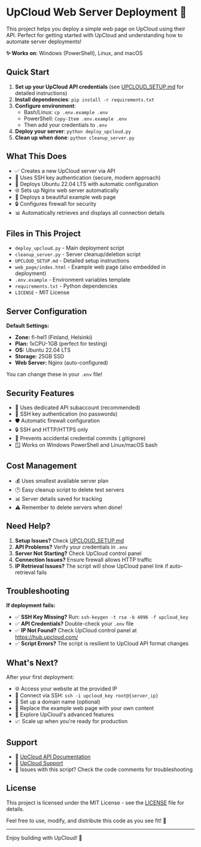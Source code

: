 # UpCloud Web Server Deployment 🚀

This project helps you deploy a simple web page on UpCloud using their API. Perfect for getting started with UpCloud and understanding how to automate server deployments!

**✨ Works on**: Windows (PowerShell), Linux, and macOS

## Quick Start

1. **Set up your UpCloud API credentials** (see [UPCLOUD_SETUP.md](UPCLOUD_SETUP.md) for detailed instructions)
2. **Install dependencies**: `pip install -r requirements.txt`
3. **Configure environment**:
   - Bash/Linux: `cp .env.example .env`
   - PowerShell: `Copy-Item .env.example .env`
   - Then add your credentials to `.env`
4. **Deploy your server**: `python deploy_upcloud.py`
5. **Clean up when done**: `python cleanup_server.py`

## What This Does

- ✅ Creates a new UpCloud server via API
- 🔑 Uses SSH key authentication (secure, modern approach)
- 🐧 Deploys Ubuntu 22.04 LTS with automatic configuration
- 🌐 Sets up Nginx web server automatically
- 🎨 Deploys a beautiful example web page
- 🔒 Configures firewall for security
- 📊 Automatically retrieves and displays all connection details

## Files in This Project

- `deploy_upcloud.py` - Main deployment script
- `cleanup_server.py` - Server cleanup/deletion script
- `UPCLOUD_SETUP.md` - Detailed setup instructions
- `web_page/index.html` - Example web page (also embedded in deployment)
- `.env.example` - Environment variables template
- `requirements.txt` - Python dependencies
- `LICENSE` - MIT License

## Server Configuration

**Default Settings:**

- **Zone:** fi-hel1 (Finland, Helsinki)
- **Plan:** 1xCPU-1GB (perfect for testing)
- **OS:** Ubuntu 22.04 LTS
- **Storage:** 25GB SSD
- **Web Server:** Nginx (auto-configured)

You can change these in your `.env` file!

## Security Features

- 🔑 Uses dedicated API subaccount (recommended)
- 🔐 SSH key authentication (no passwords)
- 🛡️ Automatic firewall configuration
- 🔒 SSH and HTTP/HTTPS only
- 🚫 Prevents accidental credential commits (.gitignore)
- 🪟 Works on Windows PowerShell and Linux/macOS bash

## Cost Management

- 💰 Uses smallest available server plan
- 🕐 Easy cleanup script to delete test servers
- 📊 Server details saved for tracking
- ⚠️ Remember to delete servers when done!

## Need Help?

1. **Setup Issues?** Check [UPCLOUD_SETUP.md](UPCLOUD_SETUP.md)
2. **API Problems?** Verify your credentials in `.env`
3. **Server Not Starting?** Check UpCloud control panel
4. **Connection Issues?** Ensure firewall allows HTTP traffic
5. **IP Retrieval Issues?** The script will show UpCloud panel link if auto-retrieval fails

## Troubleshooting

**If deployment fails:**
- ✅ **SSH Key Missing?** Run: `ssh-keygen -t rsa -b 4096 -f upcloud_key`
- ✅ **API Credentials?** Double-check your `.env` file
- ✅ **IP Not Found?** Check UpCloud control panel at https://hub.upcloud.com/
- ✅ **Script Errors?** The script is resilient to UpCloud API format changes

## What's Next?

After your first deployment:

- 🌐 Access your website at the provided IP
- 🔗 Connect via SSH: `ssh -i upcloud_key root@{server_ip}`
- 🔗 Set up a domain name (optional)
- 📝 Replace the example web page with your own content
- 🔧 Explore UpCloud's advanced features
- 📈 Scale up when you're ready for production

## Support

- 📖 [UpCloud API Documentation](https://developers.upcloud.com/)
- 💬 [UpCloud Support](https://upcloud.com/support/)
- 🐛 Issues with this script? Check the code comments for troubleshooting

## License

This project is licensed under the MIT License - see the [LICENSE](LICENSE) file for details.

Feel free to use, modify, and distribute this code as you see fit! 📄

---

Enjoy building with UpCloud! 🎉
